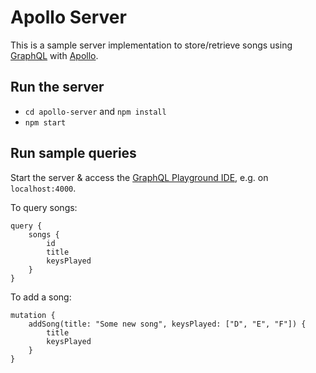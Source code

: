 # Apollo Server

This is a sample server implementation to store/retrieve songs using [GraphQL](https://graphql.org/) with [Apollo](https://www.apollographql.com/).

## Run the server
- `cd apollo-server` and `npm install`
- `npm start`

## Run sample queries
Start the server & access the [GraphQL Playground IDE](https://github.com/prismagraphql/graphql-playground), e.g. on `localhost:4000`.

To query songs:
```
query {
    songs {
        id
        title
        keysPlayed
    }
}
```
To add a song:
```
mutation {
    addSong(title: "Some new song", keysPlayed: ["D", "E", "F"]) {
        title
        keysPlayed
    }
}
```